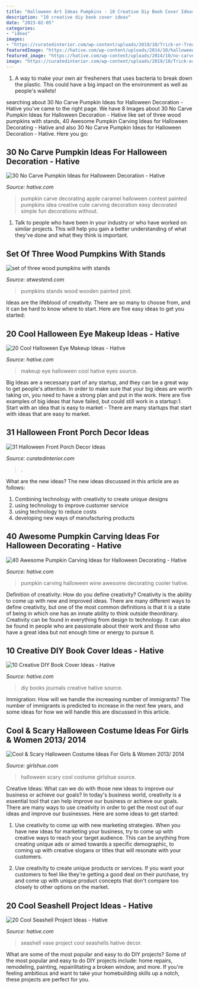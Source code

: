 ```yaml
---
title: "Halloween Art Ideas Pumpkins - 10 Creative Diy Book Cover Ideas"
description: "10 creative diy book cover ideas"
date: "2023-02-05"
categories:
- "ideas"
images:
- "https://curatedinterior.com/wp-content/uploads/2019/10/Trick-or-Treat-Black-Shutters-Halloween-Front-Porch-decor.jpg"
featuredImage: "https://hative.com/wp-content/uploads/2014/10/halloween-eye-makeup/8-halloween-eye-makeup-ideas.jpg"
featured_image: "https://hative.com/wp-content/uploads/2014/10/no-carve-pumpkin-ideas/4-caramel-apple.jpg"
image: "https://curatedinterior.com/wp-content/uploads/2019/10/Trick-or-Treat-Black-Shutters-Halloween-Front-Porch-decor.jpg"
---
```



1. A way to make your own air fresheners that uses bacteria to break down the plastic. This could have a big impact on the environment as well as people's wallets! 

	

		
searching about 30 No Carve Pumpkin Ideas for Halloween Decoration - Hative you've came to the right page. We have 8 Images about 30 No Carve Pumpkin Ideas for Halloween Decoration - Hative like set of three wood pumpkins with stands, 40 Awesome Pumpkin Carving Ideas for Halloween Decorating - Hative and also 30 No Carve Pumpkin Ideas for Halloween Decoration - Hative. Here you go:
		
    
## 30 No Carve Pumpkin Ideas For Halloween Decoration - Hative

<img loading=lazy src="https://hative.com/wp-content/uploads/2014/10/no-carve-pumpkin-ideas/4-caramel-apple.jpg" onerror="this.onerror=null;this.src='https://tse4.mm.bing.net/th?id=OIP.ZVifJVHUjIqDMw6u-qCJdAHaJ4&amp;pid=15.1';" alt="30 No Carve Pumpkin Ideas for Halloween Decoration - Hative">

_Source: hative.com_

>pumpkin carve decorating apple caramel halloween contest painted pumpkins idea creative cute carving decoration easy decorated simple fun decorations without. 

	

1. Talk to people who have been in your industry or who have worked on similar projects. This will help you gain a better understanding of what they've done and what they think is important.

    
## Set Of Three Wood Pumpkins With Stands

<img loading=lazy src="https://www.atwestend.com/Images/CGU2460-1.jpg?resizeid=3&amp;resizeh=0&amp;resizew=800" onerror="this.onerror=null;this.src='https://tse1.mm.bing.net/th?id=OIP.FVx2KpvRjfU1BfCWrXONIwHaLH&amp;pid=15.1';" alt="set of three wood pumpkins with stands">

_Source: atwestend.com_

>pumpkins stands wood wooden painted pinit. 

	

Ideas are the lifeblood of creativity. There are so many to choose from, and it can be hard to know where to start. Here are five easy ideas to get you started:

    
## 20 Cool Halloween Eye Makeup Ideas - Hative

<img loading=lazy src="https://hative.com/wp-content/uploads/2014/10/halloween-eye-makeup/8-halloween-eye-makeup-ideas.jpg" onerror="this.onerror=null;this.src='https://tse1.mm.bing.net/th?id=OIP.Y0Nq_NaFc8qlqwoZAX3LcwHaFj&amp;pid=15.1';" alt="20 Cool Halloween Eye Makeup Ideas - Hative">

_Source: hative.com_

>makeup eye halloween cool hative eyes source. 

	

Big Ideas are a necessary part of any startup, and they can be a great way to get people's attention. In order to make sure that your big ideas are worth taking on, you need to have a strong plan and put in the work. Here are five examples of big ideas that have failed, but could still work in a startup:1. Start with an idea that is easy to market - There are many startups that start with ideas that are easy to market.

    
## 31 Halloween Front Porch Decor Ideas

<img loading=lazy src="https://curatedinterior.com/wp-content/uploads/2019/10/Trick-or-Treat-Black-Shutters-Halloween-Front-Porch-decor.jpg" onerror="this.onerror=null;this.src='https://tse3.mm.bing.net/th?id=OIP.aiISxy6buKBh62X9gJBrSQHaJ4&amp;pid=15.1';" alt="31 Halloween Front Porch Decor Ideas">

_Source: curatedinterior.com_

>. 

	

What are the new ideas?
The new ideas discussed in this article are as follows:
1. Combining technology with creativity to create unique designs 
2. using technology to improve customer service 
3. using technology to reduce costs 
4. developing new ways of manufacturing products 

    
## 40 Awesome Pumpkin Carving Ideas For Halloween Decorating - Hative

<img loading=lazy src="https://hative.com/wp-content/uploads/2014/10/pumpkin-carving-ideas/30-wine-cooler-pumpkin.jpg" onerror="this.onerror=null;this.src='https://tse4.mm.bing.net/th?id=OIP.8FEsfgfBW_9Kq2kfCDJ__AHaLr&amp;pid=15.1';" alt="40 Awesome Pumpkin Carving Ideas for Halloween Decorating - Hative">

_Source: hative.com_

>pumpkin carving halloween wine awesome decorating cooler hative. 

	

Definition of creativity: How do you define creativity?
Creativity is the ability to come up with new and improved ideas. There are many different ways to define creativity, but one of the most common definitions is that it is a state of being in which one has an innate ability to think outside theordinary. Creativity can be found in everything from design to technology. It can also be found in people who are passionate about their work and those who have a great idea but not enough time or energy to pursue it.

    
## 10 Creative DIY Book Cover Ideas - Hative

<img loading=lazy src="https://hative.com/wp-content/uploads/2014/09/diy-book-cover-ideas/4-old-books-make-great-journals.jpg" onerror="this.onerror=null;this.src='https://tse3.mm.bing.net/th?id=OIP.eWOE_esJZnOiewwDMmULugHaJ4&amp;pid=15.1';" alt="10 Creative DIY Book Cover Ideas - Hative">

_Source: hative.com_

>diy books journals creative hative source. 

	

Immigration: How will we handle the increasing number of immigrants?
The number of immigrants is predicted to increase in the next few years, and some ideas for how we will handle this are discussed in this article.

    
## Cool &amp; Scary Halloween Costume Ideas For Girls &amp; Women 2013/ 2014

<img loading=lazy src="https://www.girlshue.com/wp-content/uploads/2016/07/unnamed-file-2401.jpg" onerror="this.onerror=null;this.src='https://tse4.mm.bing.net/th?id=OIP.IZcf0QvlRapHm4Tt6qUnZAAAAA&amp;pid=15.1';" alt="Cool &amp; Scary Halloween Costume Ideas For Girls &amp; Women 2013/ 2014">

_Source: girlshue.com_

>halloween scary cool costume girlshue source. 

	

Creative Ideas: What can we do with those new ideas to improve our business or achieve our goals?
In today's business world, creativity is a essential tool that can help improve our business or achieve our goals. There are many ways to use creativity in order to get the most out of our ideas and improve our businesses. Here are some ideas to get started: 
1. Use creativity to come up with new marketing strategies. When you have new ideas for marketing your business, try to come up with creative ways to reach your target audience. This can be anything from creating unique ads or aimed towards a specific demographic, to coming up with creative slogans or titles that will resonate with your customers. 

2. Use creativity to create unique products or services. If you want your customers to feel like they're getting a good deal on their purchase, try and come up with unique product concepts that don't compare too closely to other options on the market.

    
## 20 Cool Seashell Project Ideas - Hative

<img loading=lazy src="https://hative.com/wp-content/uploads/2014/12/seashell-project-ideas/7-seashell-vase.jpg" onerror="this.onerror=null;this.src='https://tse3.mm.bing.net/th?id=OIP.aPfXizY4yijZISR7BdlsEAHaJ4&amp;pid=15.1';" alt="20 Cool Seashell Project Ideas - Hative">

_Source: hative.com_

>seashell vase project cool seashells hative decor. 

	

What are some of the most popular and easy to do DIY projects?
Some of the most popular and easy to do DIY projects include: home repairs, remodeling, painting, repairilitating a broken window, and more. If you're feeling ambitious and want to take your homebuilding skills up a notch, these projects are perfect for you.

